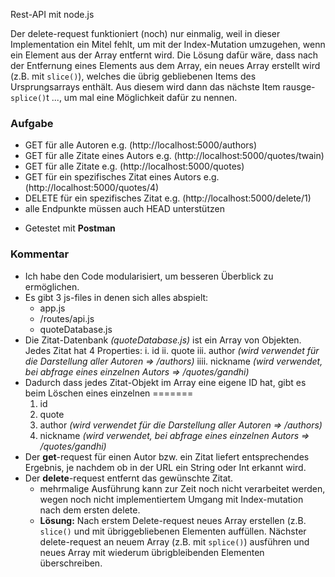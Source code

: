 Rest-API mit node.js

Der delete-request funktioniert (noch) nur einmalig, weil in dieser Implementation ein Mitel fehlt, um mit der Index-Mutation umzugehen, wenn ein Element aus der Array entfernt wird. Die Lösung dafür wäre, dass nach der Entfernung eines Elements aus dem Array, ein neues Array erstellt wird (z.B. mit `slice()`), welches die übrig gebliebenen Items des Ursprungsarrays enthält. Aus diesem wird dann das nächste Item rausge-`splice()`t ..., um mal eine Möglichkeit dafür zu nennen. 



### Aufgabe
* GET für alle Autoren                        e.g. (http://localhost:5000/authors)
* GET für alle Zitate eines Autors            e.g. (http://localhost:5000/quotes/twain)
* GET für alle Zitate                         e.g. (http://localhost:5000/quotes)
* GET für ein spezifisches Zitat eines Autors e.g. (http://localhost:5000/quotes/4)
* DELETE für ein spezifisches Zitat           e.g. (http://localhost:5000/delete/1)
* alle Endpunkte müssen auch HEAD unterstützen

- Getestet mit **Postman**

### Kommentar
* Ich habe den Code modularisiert, um besseren Überblick zu ermöglichen.
* Es gibt 3 js-files in denen sich alles abspielt:
    * app.js
    * /routes/api.js
    * quoteDatabase.js
* Die Zitat-Datenbank _(quoteDatabase.js)_ ist ein Array von Objekten. Jedes Zitat hat 4 Properties:
    i. id
    ii. quote
    iii. author _(wird verwendet für die Darstellung aller Autoren => /authors)_
    iiii. nickname _(wird verwendet, bei abfrage eines einzelnen Autors => /quotes/gandhi)_
* Dadurch dass jedes Zitat-Objekt im Array eine eigene ID hat, gibt es beim Löschen eines einzelnen
=======
    1. id
    2. quote
    3. author _(wird verwendet für die Darstellung aller Autoren => /authors)_
    4. nickname _(wird verwendet, bei abfrage eines einzelnen Autors => /quotes/gandhi)_
* Der **get**-request für einen Autor bzw. ein Zitat liefert entsprechendes Ergebnis, je nachdem ob in der URL ein String oder Int erkannt wird.
* Der **delete**-request entfernt das gewünschte Zitat. 
   * mehrmalige Ausführung kann zur Zeit noch nicht verarbeitet werden, wegen noch nicht implementiertem Umgang mit Index-mutation nach dem ersten delete. 
   * **Lösung:** Nach erstem Delete-request neues Array erstellen (z.B. `slice()` und mit übriggebliebenen Elementen auffüllen. Nächster delete-request an neuem Array (z.B. mit `splice()`) ausführen und neues Array mit wiederum übrigbleibenden Elementen überschreiben.
